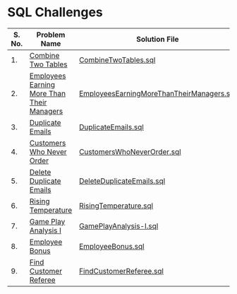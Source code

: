 
# SQL Challenges

| **S. No.** | **Problem Name**                                                                                                                    | **Solution File** |
|------------|-------------------------------------------------------------------------------------------------------------------------------------|-|
| 1.         | [Combine Two Tables](https://leetcode.com/problems/combine-two-tables/description/)                                                 |[CombineTwoTables.sql](solutions/CombineTwoTables.sql)|
| 2.         | [Employees Earning More Than Their Managers](https://leetcode.com/problems/employees-earning-more-than-their-managers/description/) |[EmployeesEarningMoreThanTheirManagers.sql](solutions%2FEmployeesEarningMoreThanTheirManagers.sql)|
| 3.         | [Duplicate Emails](https://leetcode.com/problems/duplicate-emails/description/)                                                     |[DuplicateEmails.sql](solutions%2FDuplicateEmails.sql)|
| 4.         | [Customers Who Never Order](https://leetcode.com/problems/customers-who-never-order/description/)                                   |[CustomersWhoNeverOrder.sql](solutions%2FCustomersWhoNeverOrder.sql)|
| 5.         | [Delete Duplicate Emails](https://leetcode.com/problems/delete-duplicate-emails/description/)                                       |[DeleteDuplicateEmails.sql](solutions%2FDeleteDuplicateEmails.sql)|
| 6.         | [Rising Temperature](https://leetcode.com/problems/rising-temperature/description/)                                                 |[RisingTemperature.sql](solutions%2FRisingTemperature.sql)|
| 7.         | [Game Play Analysis I](https://leetcode.com/problems/game-play-analysis-i/description/)                                             |[GamePlayAnalysis-I.sql](solutions%2FGamePlayAnalysis-I.sql)|
| 8.         | [Employee Bonus](https://leetcode.com/problems/employee-bonus/description/)                                                         |[EmployeeBonus.sql](solutions%2FEmployeeBonus.sql)|
| 9.         | [Find Customer Referee](https://leetcode.com/problems/find-customer-referee/description/)                                           |[FindCustomerReferee.sql](solutions%2FFindCustomerReferee.sql)|
